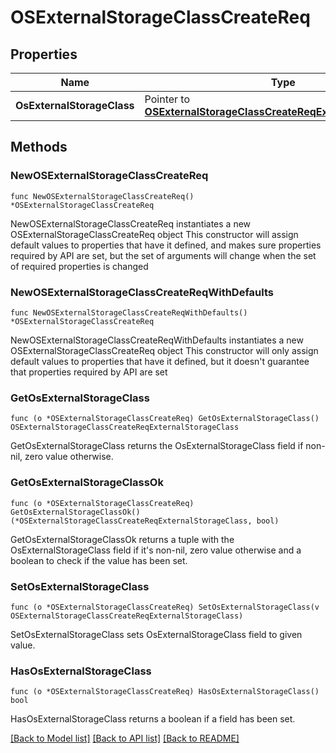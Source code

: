 # OSExternalStorageClassCreateReq

## Properties

Name | Type | Description | Notes
------------ | ------------- | ------------- | -------------
**OsExternalStorageClass** | Pointer to [**OSExternalStorageClassCreateReqExternalStorageClass**](OSExternalStorageClassCreateReqExternalStorageClass.md) |  | [optional] 

## Methods

### NewOSExternalStorageClassCreateReq

`func NewOSExternalStorageClassCreateReq() *OSExternalStorageClassCreateReq`

NewOSExternalStorageClassCreateReq instantiates a new OSExternalStorageClassCreateReq object
This constructor will assign default values to properties that have it defined,
and makes sure properties required by API are set, but the set of arguments
will change when the set of required properties is changed

### NewOSExternalStorageClassCreateReqWithDefaults

`func NewOSExternalStorageClassCreateReqWithDefaults() *OSExternalStorageClassCreateReq`

NewOSExternalStorageClassCreateReqWithDefaults instantiates a new OSExternalStorageClassCreateReq object
This constructor will only assign default values to properties that have it defined,
but it doesn't guarantee that properties required by API are set

### GetOsExternalStorageClass

`func (o *OSExternalStorageClassCreateReq) GetOsExternalStorageClass() OSExternalStorageClassCreateReqExternalStorageClass`

GetOsExternalStorageClass returns the OsExternalStorageClass field if non-nil, zero value otherwise.

### GetOsExternalStorageClassOk

`func (o *OSExternalStorageClassCreateReq) GetOsExternalStorageClassOk() (*OSExternalStorageClassCreateReqExternalStorageClass, bool)`

GetOsExternalStorageClassOk returns a tuple with the OsExternalStorageClass field if it's non-nil, zero value otherwise
and a boolean to check if the value has been set.

### SetOsExternalStorageClass

`func (o *OSExternalStorageClassCreateReq) SetOsExternalStorageClass(v OSExternalStorageClassCreateReqExternalStorageClass)`

SetOsExternalStorageClass sets OsExternalStorageClass field to given value.

### HasOsExternalStorageClass

`func (o *OSExternalStorageClassCreateReq) HasOsExternalStorageClass() bool`

HasOsExternalStorageClass returns a boolean if a field has been set.


[[Back to Model list]](../README.md#documentation-for-models) [[Back to API list]](../README.md#documentation-for-api-endpoints) [[Back to README]](../README.md)


